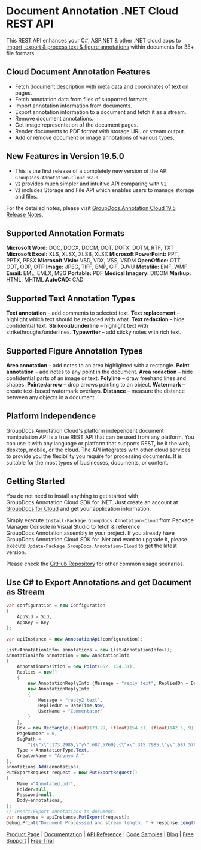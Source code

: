# Document Annotation .NET Cloud REST API

This REST API enhances your C#, ASP.NET & other .NET cloud apps to [import, export & process text & figure annotations](https://products.groupdocs.cloud/annotation/net) within documents for 35+ file formats.

## Cloud Document Annotation Features

- Fetch document description with meta data and coordinates of text on pages.
- Fetch annotation data from files of supported formats.
- Import annotation information from documents.
- Export annotation information to a document and fetch it as a stream.
- Remove document annotations.
- Get image representation of the document pages.
- Render documents to PDF format with storage URL or stream output.
- Add or remove document or image annotations of various types.

## New Features in Version 19.5.0

- This is the first release of a completely new version of the API `GroupDocs.Annotation.Cloud v2.0`.
- `V2` provides much simpler and intuitive API comparing with `V1`.
- `V2` includes Storage and File API which enables users to manage storage and files.

For the detailed notes, please visit [GroupDocs.Annotation Cloud 19.5 Release Notes](https://wiki.groupdocs.cloud/annotationcloud/release-notes/2019/groupdocs-annotation-cloud-19-5-release-notes/).

## Supported Annotation Formats

**Microsoft Word:** DOC, DOCX, DOCM, DOT, DOTX, DOTM, RTF, TXT
**Microsoft Excel:** XLS, XLSX, XLSB, XLSX
**Microsoft PowerPoint:** PPT, PPTX, PPSX
**Microsoft Visio:** VSD, VDX, VSS, VSDM
**OpenOffice:** OTT, ODT, ODP, OTP
**Image:** JPEG, TIFF, BMP, GIF, DJVU
**Metafile:** EMF, WMF
**Email:** EML, EMLX, MSG
**Portable:** PDF
**Medical Imagery:** DICOM
**Markup:** HTML, MHTML
**AutoCAD:** CAD

## Supported Text Annotation Types

**Text annotation** – add comments to selected text.
**Text replacement** – highlight which text should be replaced with what.
**Text redaction** – hide confidential text.
**Strikeout/underline** – highlight text with strikethroughs/underlines.
**Typewriter** – add sticky notes with rich text.

## Supported Figure Annotation Types

**Area annotation** – add notes to an area highlighted with a rectangle.
**Point annotation** – add notes to any point in the document.
**Area redaction** – hide confidential parts of an image or text.
**Polyline** – draw freehand lines and shapes.
**Pointer/arrow** – drop arrows pointing to an object.
**Watermark** – create text-based watermark overlays.
**Distance** – measure the distance between any objects in a document.

## Platform Independence

GroupDocs.Annotation Cloud's platform independent document manipulation API is a true REST API that can be used from any platform. You can use it with any language or platform that supports REST, be it the web, desktop, mobile, or the cloud. The API integrates with other cloud services to provide you the flexibility you require for processing documents. It is suitable for the most types of businesses, documents, or content.

## Getting Started

You do not need to install anything to get started with GroupDocs.Annotation Cloud SDK for .NET. Just create an account at [GroupDocs for Cloud](https://dashboard.groupdocs.cloud/#/apps) and get your application information.

Simply execute `Install-Package GroupDocs.Annotation-Cloud` from Package Manager Console in Visual Studio to fetch & reference GroupDocs.Annotation assembly in your project. If you already have GroupDocs.Annotation Cloud SDK for .Net and want to upgrade it, please execute `Update-Package GroupDocs.Annotation-Cloud` to get the latest version.

Please check the [GitHub Repository](https://github.com/groupdocs-annotation-cloud/groupdocs-annotation-cloud-dotnet) for other common usage scenarios.

## Use C# to Export Annotations and get Document as Stream

```csharp
var configuration = new Configuration
{
    AppSid = Sid,
    AppKey = Key
};

var apiInstance = new AnnotationApi(configuration);

List<AnnotationInfo> annotations = new List<AnnotationInfo>();
AnnotationInfo annotation = new AnnotationInfo
{
    AnnotationPosition = new Point(852, 154.31),
    Replies = new[]
    {
        new AnnotationReplyInfo {Message = "reply text", RepliedOn = DateTime.Now, UserName = "Admin"},
        new AnnotationReplyInfo
        {
            Message = "reply2 text",
            RepliedOn = DateTime.Now,
            UserName = "Commentator"
        }
    },
    Box = new Rectangle((float)173.29, (float)154.31, (float)142.5, 9),
    PageNumber = 0,
    SvgPath =
        "[{\"x\":173.2986,\"y\":687.5769},{\"x\":315.7985,\"y\":687.5769},{\"x\":173.2986,\"y\":678.5769},{\"x\":315.7985,\"y\":678.5769}]",
    Type = AnnotationType.Text,
    CreatorName = "Anonym A."
};
annotations.Add(annotation);
PutExportRequest request = new PutExportRequest()
{
    Name ="Annotated.pdf",
    Folder=null,
    Password=null,
    Body=annotations,
};
// Insert/Export annotations to document.
var response = apiInstance.PutExport(request);
Debug.Print("Document Processsed and stream length: " + response.Length);
```

[Product Page](https://products.groupdocs.cloud/annotation/net) | [Documentation](https://wiki.groupdocs.cloud/annotationcloud/) | [API Reference](https://apireference.groupdocs.cloud/annotation/) | [Code Samples](https://github.com/groupdocs-annotation-cloud/groupdocs-annotation-cloud-dotnet) | [Blog](https://blog.groupdocs.cloud/category/annotation/) | [Free Support](https://forum.groupdocs.cloud/c/annotation) | [Free Trial](https://dashboard.groupdocs.cloud/#/apps)
